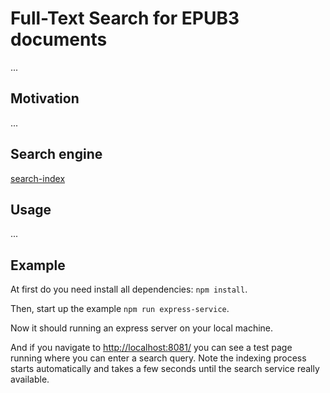 # Full-Text Search for EPUB3 documents 
...
## Motivation
...
## Search engine 
[search-index](https://github.com/fergiemcdowall/search-index)
## Usage
...
## Example 
At first do you need install all dependencies: ``` npm install ```.

Then, start up the example ```npm run express-service```.

Now it should running an express server on your local machine.

And if you navigate to [http://localhost:8081/](http://localhost:8081/) you can see a test page running where you can enter a search query.
Note the indexing process starts automatically and takes a few seconds until the search service really available.    
